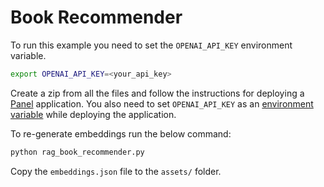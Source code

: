 # Book Recommender

To run this example you need to set the `OPENAI_API_KEY` environment variable.

```bash
export OPENAI_API_KEY=<your_api_key> 
```

Create a zip from all the files and follow the instructions for deploying a [Panel](https://docs.cloud.ploomber.io/en/latest/apps/panel.html) application.
You also need to set `OPENAI_API_KEY` as an [environment variable](https://docs.cloud.ploomber.io/en/latest/user-guide/env-vars.html) while deploying the application.

To re-generate embeddings run the below command:

```bash
python rag_book_recommender.py
```

Copy the `embeddings.json` file to the `assets/` folder.